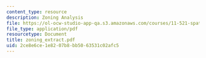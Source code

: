 ```yaml
---
content_type: resource
description: Zoning Analysis
file: https://ol-ocw-studio-app-qa.s3.amazonaws.com/courses/11-521-spatial-database-management-and-advanced-geographic-information-systems-spring-2003/2ce8e6ce1e8207b8bb5063531c02afc5_zoning_extract.pdf
file_type: application/pdf
resourcetype: Document
title: zoning_extract.pdf
uid: 2ce8e6ce-1e82-07b8-bb50-63531c02afc5
---
```

